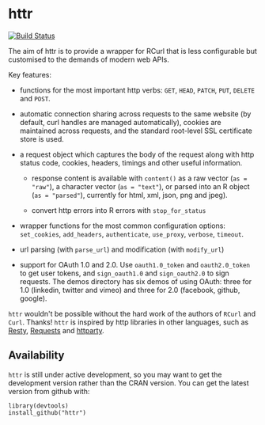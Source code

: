 # httr

[![Build Status](https://travis-ci.org/hadley/httr.png?branch=master)](https://travis-ci.org/hadley/httr)

The aim of httr is to provide a wrapper for RCurl that is less configurable but customised to the demands of modern web APIs.

Key features:

* functions for the most important http verbs: `GET`, `HEAD`, `PATCH`, `PUT`,
  `DELETE` and `POST`.

* automatic connection sharing across requests to the same website (by
  default, curl handles are managed automatically), cookies are maintained
  across requests, and the standard root-level SSL certificate store is used.

* a request object which captures the body of the request along with
  http status code, cookies, headers, timings and other useful information.

  * response content is available with `content()` as a raw vector (`as =
    "raw"`), a character vector (`as = "text"`), or parsed into an R object
    (`as = "parsed"`), currently for html, xml, json, png and jpeg).

  * convert http errors into R errors with `stop_for_status`

* wrapper functions for the most common configuration options:
  `set_cookies`, `add_headers`, `authenticate`, `use_proxy`, `verbose`,
  `timeout`.

* url parsing (with `parse_url`) and modification (with `modify_url`)

* support for OAuth 1.0 and 2.0. Use `oauth1.0_token` and `oauth2.0_token` to
  get user tokens, and `sign_oauth1.0` and `sign_oauth2.0` to sign requests.
  The demos directory has six demos of using OAuth: three for 1.0 (linkedin,
  twitter and vimeo) and three for 2.0 (facebook, github, google).


`httr` wouldn't be possible without the hard work of the authors of `RCurl` and `Curl`. Thanks! `httr` is inspired by http libraries in other languages, such as [Resty](http://beders.github.com/Resty/Resty/Examples.html), [Requests](http://docs.python-requests.org/en/latest/index.html) and [httparty](http://github.com/jnunemaker/httparty/tree/master).

## Availability

`httr` is still under active development, so you may want to get the development version rather than the CRAN version.  You can get the latest version from github with:

    library(devtools)
    install_github("httr")
